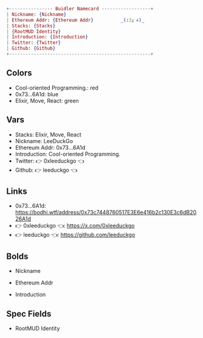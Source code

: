 ```elixir
+---------------- Buidler Namecard ------------------+
| Nickname: {Nickname}               
| Ethereum Addr: {Ethereum Addr}          _(:3」∠)_ 
| Stacks: {Stacks}                    
| {RootMUD Identity}                                 
| Introduction: {Introduction}                       
| Twitter: {Twitter}                                 
| Github: {Github}                                   
+----------------------------------------------------+
```

## Colors

* Cool-oriented Programming.: red
* 0x73...6A1d: blue
* Elixir, Move, React: green

## Vars

* Stacks: Elixir, Move, React
* Nickname: LeeDuckGo
* Ethereum Addr: 0x73...6A1d
* Introduction: Cool-oriented Programming.
* Twitter: 👉 0xleeduckgo 👈
* Github:  👉 leeduckgo 👈

## Links

* 0x73...6A1d: https://bodhi.wtf/address/0x73c7448760517E3E6e416b2c130E3c6dB2026A1d
* 👉 0xleeduckgo 👈: https://x.com/0xleeduckgo
* 👉 leeduckgo 👈: https://github.com/leeduckgo

## Bolds

* Nickname

* Ethereum Addr

* Introduction

## Spec Fields

* RootMUD Identity